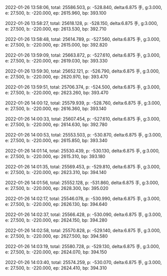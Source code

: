 2022-01-26 13:58:06, total: 25586.503, p: -528.840, delta:6.875 手, g:3.000, e: 27.500, b: -220.000, ep: 2615.960, bp: 393.100

2022-01-26 13:58:27, total: 25618.128, p: -528.150, delta:6.875 手, g:3.000, e: 27.500, b: -220.000, ep: 2613.530, bp: 392.710

2022-01-26 13:58:48, total: 25614.789, p: -527.560, delta:6.875 手, g:3.000, e: 27.500, b: -220.000, ep: 2615.000, bp: 392.820

2022-01-26 13:59:09, total: 25663.872, p: -527.610, delta:6.875 手, g:3.000, e: 27.500, b: -220.000, ep: 2619.030, bp: 393.330

2022-01-26 13:59:30, total: 25652.121, p: -526.790, delta:6.875 手, g:3.000, e: 27.500, b: -220.000, ep: 2620.970, bp: 393.470

2022-01-26 13:59:51, total: 25706.374, p: -524.500, delta:6.875 手, g:3.000, e: 27.500, b: -220.000, ep: 2623.260, bp: 393.470

2022-01-26 14:00:12, total: 25579.939, p: -528.760, delta:6.875 手, g:3.000, e: 27.500, b: -220.000, ep: 2616.360, bp: 393.140

2022-01-26 14:00:33, total: 25607.454, p: -527.610, delta:6.875 手, g:3.000, e: 27.500, b: -220.000, ep: 2614.630, bp: 392.780

2022-01-26 14:00:53, total: 25553.503, p: -530.870, delta:6.875 手, g:3.000, e: 27.500, b: -220.000, ep: 2615.850, bp: 393.340

2022-01-26 14:01:14, total: 25530.439, p: -530.130, delta:6.875 手, g:3.000, e: 27.500, b: -220.000, ep: 2615.310, bp: 393.180

2022-01-26 14:01:35, total: 25569.453, p: -529.810, delta:6.875 手, g:3.000, e: 27.500, b: -220.000, ep: 2623.310, bp: 394.140

2022-01-26 14:01:56, total: 25552.128, p: -531.860, delta:6.875 手, g:3.000, e: 27.500, b: -220.000, ep: 2628.300, bp: 395.020

2022-01-26 14:02:17, total: 25546.078, p: -530.990, delta:6.875 手, g:3.000, e: 27.500, b: -220.000, ep: 2626.130, bp: 394.640

2022-01-26 14:02:37, total: 25566.428, p: -530.090, delta:6.875 手, g:3.000, e: 27.500, b: -220.000, ep: 2624.150, bp: 394.280

2022-01-26 14:02:58, total: 25570.828, p: -529.140, delta:6.875 手, g:3.000, e: 27.500, b: -220.000, ep: 2627.500, bp: 394.580

2022-01-26 14:03:19, total: 25580.728, p: -529.130, delta:6.875 手, g:3.000, e: 27.500, b: -220.000, ep: 2624.070, bp: 394.150

2022-01-26 14:03:40, total: 25574.259, p: -530.070, delta:6.875 手, g:3.000, e: 27.500, b: -220.000, ep: 2624.410, bp: 394.310